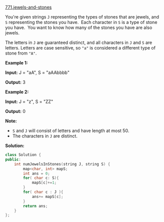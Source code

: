 [771.jewels-and-stones](https://leetcode.com/problems/jewels-and-stones/)  

You're given strings `J` representing the types of stones that are jewels, and `S` representing the stones you have.  Each character in `S` is a type of stone you have.  You want to know how many of the stones you have are also jewels.

The letters in `J` are guaranteed distinct, and all characters in `J` and `S` are letters. Letters are case sensitive, so `"a"` is considered a different type of stone from `"A"`.

**Example 1:**

  
**Input:** J = "aA", S = "aAAbbbb"
  
**Output:** 3
  

**Example 2:**

  
**Input:** J = "z", S = "ZZ"
  
**Output:** 0
  

**Note:**

*   `S` and `J` will consist of letters and have length at most 50.
*   The characters in `J` are distinct.  



**Solution:**  

```cpp
class Solution {
public:
    int numJewelsInStones(string J, string S) {
        map<char, int> mapS;
        int ans = 0;
        for( char c: S){
            mapS[c]+=1;
        }
        for( char c : J ){
            ans+= mapS[c];
        }
        return ans;
    }
};
```
      